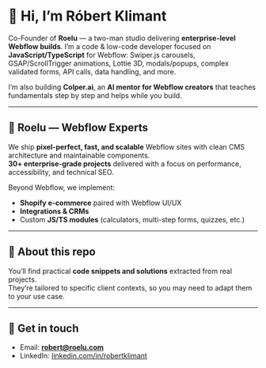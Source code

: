 # 👋 Hi, I’m Róbert Klimant

Co-Founder of **Roelu** — a two-man studio delivering **enterprise-level Webflow builds**. I’m a code & low-code developer focused on **JavaScript/TypeScript** for Webflow: Swiper.js carousels, GSAP/ScrollTrigger animations, Lottie 3D, modals/popups, complex validated forms, API calls, data handling, and more.

I’m also building **Colper.ai**, an **AI mentor for Webflow creators** that teaches fundamentals step by step and helps while you build.

---

## 🎯 Roelu — Webflow Experts
We ship **pixel-perfect, fast, and scalable** Webflow sites with clean CMS architecture and maintainable components.  
**30+ enterprise-grade projects** delivered with a focus on performance, accessibility, and technical SEO.

Beyond Webflow, we implement:
- **Shopify e-commerce** paired with Webflow UI/UX
- **Integrations & CRMs**
- Custom **JS/TS modules** (calculators, multi-step forms, quizzes, etc.)

---

## 🔧 About this repo
You’ll find practical **code snippets and solutions** extracted from real projects.  
They’re tailored to specific client contexts, so you may need to adapt them to your use case.

---

## 💬 Get in touch
- Email: **robert@roelu.com**  
- LinkedIn: [linkedin.com/in/robertklimant](https://www.linkedin.com/in/robertklimant/)

